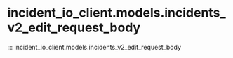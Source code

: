 # incident_io_client.models.incidents_v2_edit_request_body

::: incident_io_client.models.incidents_v2_edit_request_body

